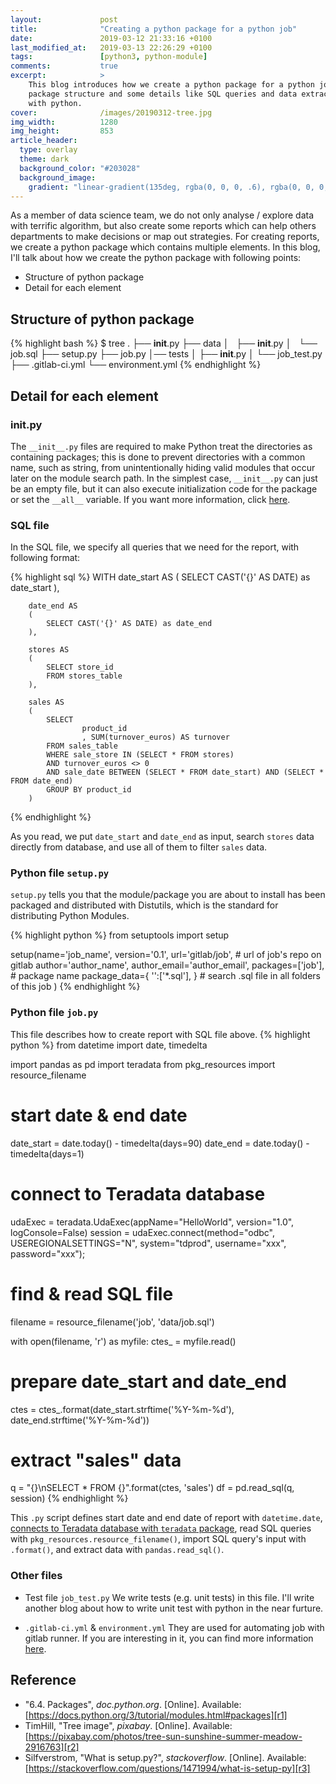 ```yaml
---
layout:             post
title:              "Creating a python package for a python job"
date:               2019-03-12 21:33:16 +0100
last_modified_at:   2019-03-13 22:26:29 +0100
tags:               [python3, python-module]
comments:           true
excerpt:            >
    This blog introduces how we create a python package for a python job with
    package structure and some details like SQL queries and data extraction
    with python.
cover:              /images/20190312-tree.jpg
img_width:          1280
img_height:         853
article_header:
  type: overlay
  theme: dark
  background_color: "#203028"
  background_image:
    gradient: "linear-gradient(135deg, rgba(0, 0, 0, .6), rgba(0, 0, 0, .4))"
---
```


As a member of data science team, we do not only analyse / explore data with
terrific algorithm, but also create some reports which can help others
departments to make decisions or map out strategies. For creating reports, we
create a python package which contains multiple elements. In this blog, I'll
talk about how we create the python package with following points:

- Structure of python package
- Detail for each element

## Structure of python package

{% highlight bash %}
$ tree
.
├── __init__.py
├── data
│   ├── __init__.py
│   └── job.sql
├── setup.py
├── job.py
│── tests
│   ├── __init__.py
│   └── job_test.py
├── .gitlab-ci.yml
└── environment.yml
{% endhighlight %}

## Detail for each element

### __init__.py
The `__init__.py` files are required to make Python treat the directories as
containing packages; this is done to prevent directories with a common name,
such as string, from unintentionally hiding valid modules that occur later on
the module search path. In the simplest case, `__init__.py` can just be an
empty file, but it can also execute initialization code for the package or set
the `__all__` variable. If you want more information, click [here][r1].

### SQL file
In the SQL file, we specify all queries that we need for the report, with
following format:

{% highlight sql %}
WITH    date_start AS
        (
            SELECT CAST('{}' AS DATE) as date_start
        ),

        date_end AS
        (
            SELECT CAST('{}' AS DATE) as date_end
        ),

        stores AS
        (
            SELECT store_id
            FROM stores_table
        ),

        sales AS
        (
            SELECT
                    product_id
                    , SUM(turnover_euros) AS turnover
            FROM sales_table
            WHERE sale_store IN (SELECT * FROM stores)
            AND turnover_euros <> 0
            AND sale_date BETWEEN (SELECT * FROM date_start) AND (SELECT * FROM date_end)
            GROUP BY product_id
        )
{% endhighlight %}

As you read, we put `date_start` and `date_end` as input, search `stores` data
directly from database, and use all of them to filter `sales` data.

### Python file `setup.py`
`setup.py` tells you that the module/package you are about to install has been
packaged and distributed with Distutils, which is the standard for distributing
Python Modules.

{% highlight python %}
from setuptools import setup

setup(name='job_name',
      version='0.1',
      url='gitlab/job', # url of job's repo on gitlab
      author='author_name',
      author_email='author_email',
      packages=['job'], # package name
      package_data={
          '':['*.sql'], } # search .sql file in all folders of this job
     )
{% endhighlight %}

### Python file `job.py`
This file describes how to create report with SQL file above.
{% highlight python %}
from datetime import date, timedelta

import pandas as pd
import teradata
from pkg_resources import resource_filename

# start date & end date
date_start = date.today() - timedelta(days=90)
date_end = date.today() - timedelta(days=1)

# connect to Teradata database
udaExec = teradata.UdaExec(appName="HelloWorld",
                           version="1.0",
                           logConsole=False)
session = udaExec.connect(method="odbc",
                          USEREGIONALSETTINGS="N",
                          system="tdprod",
                          username="xxx",
                          password="xxx");

# find & read SQL file
filename = resource_filename('job', 'data/job.sql')

with open(filename, 'r') as myfile:
    ctes_ = myfile.read()

# prepare date_start and date_end
ctes = ctes_.format(date_start.strftime('%Y-%m-%d'),
                    date_end.strftime('%Y-%m-%d'))

# extract "sales" data
q = "{}\nSELECT * FROM {}".format(ctes, 'sales')
df = pd.read_sql(q, session)
{% endhighlight %}

This `.py` script defines start date and end date of report with `datetime.date`,
[connects to Teradata database with `teradata` package][connect2teradata], read
SQL queries with `pkg_resources.resource_filename()`, import SQL query's input
with `.format()`, and extract data with `pandas.read_sql()`.

### Other files
- Test file `job_test.py`
We write tests (e.g. unit tests) in this file. I'll write another blog about how
to write unit test with python in the near furture.

- `.gitlab-ci.yml` & `environment.yml`
They are used for automating job with gitlab runner. If you are interesting in
it, you can find more information [here][gitlabci].

## Reference
- "6.4. Packages", _doc.python.org_. [Online]. Available: [https://docs.python.org/3/tutorial/modules.html#packages][r1]
- TimHill, "Tree image", _pixabay_. [Online]. Available: [https://pixabay.com/photos/tree-sun-sunshine-summer-meadow-2916763][r2]
- Silfverstrom, "What is setup.py?", _stackoverflow_. [Online]. Available: [https://stackoverflow.com/questions/1471994/what-is-setup-py][r3]

[r1]: https://docs.python.org/3/tutorial/modules.html#packages
[r2]: https://pixabay.com/photos/tree-sun-sunshine-summer-meadow-2916763
[r3]: https://stackoverflow.com/questions/1471994/what-is-setup-py
[connect2teradata]: https://jingwen-z.github.io/python-connection-to-teradata-database/
[gitlabci]: https://jingwen-z.github.io/automate-py-jobs-by-gitlab-runner/
